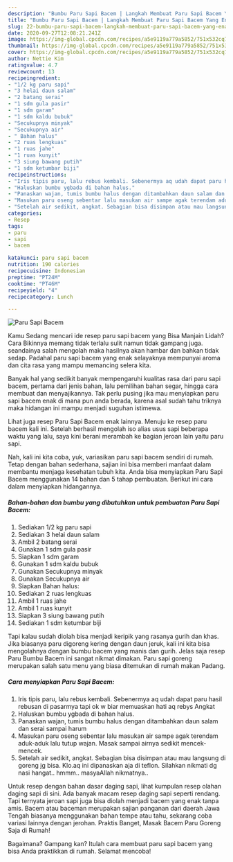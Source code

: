 ```yaml
---
description: "Bumbu Paru Sapi Bacem | Langkah Membuat Paru Sapi Bacem Yang Enak Banget"
title: "Bumbu Paru Sapi Bacem | Langkah Membuat Paru Sapi Bacem Yang Enak Banget"
slug: 22-bumbu-paru-sapi-bacem-langkah-membuat-paru-sapi-bacem-yang-enak-banget
date: 2020-09-27T12:08:21.241Z
image: https://img-global.cpcdn.com/recipes/a5e9119a779a5852/751x532cq70/paru-sapi-bacem-foto-resep-utama.jpg
thumbnail: https://img-global.cpcdn.com/recipes/a5e9119a779a5852/751x532cq70/paru-sapi-bacem-foto-resep-utama.jpg
cover: https://img-global.cpcdn.com/recipes/a5e9119a779a5852/751x532cq70/paru-sapi-bacem-foto-resep-utama.jpg
author: Nettie Kim
ratingvalue: 4.7
reviewcount: 13
recipeingredient:
- "1/2 kg paru sapi"
- "3 helai daun salam"
- "2 batang serai"
- "1 sdm gula pasir"
- "1 sdm garam"
- "1 sdm kaldu bubuk"
- "Secukupnya minyak"
- "Secukupnya air"
- " Bahan halus"
- "2 ruas lengkuas"
- "1 ruas jahe"
- "1 ruas kunyit"
- "3 siung bawang putih"
- "1 sdm ketumbar biji"
recipeinstructions:
- "Iris tipis paru, lalu rebus kembali. Sebenermya aq udah dapat paru hasil rebusan di pasarmya tapi ok w biar memuaskan hati aq rebys Angkat"
- "Haluskan bumbu ygbada di bahan halus."
- "Panaskan wajan, tumis bumbu halus dengan ditambahkan daun salam dan serai sampai harum"
- "Masukan paru oseng sebentar lalu masukan air sampe agak terendam aduk-aduk lalu tutup wajan. Masak sampai airnya sedikit mencek-mencek."
- "Setelah air sedikit, angkat. Sebagian bisa disimpan atau mau langsung di goreng jg bisa. Klo.aq ini dipanaskan aja di teflon. Silahkan nikmati dg nasi hangat.. hmmm.. masyaAllah nikmatnya.."
categories:
- Resep
tags:
- paru
- sapi
- bacem

katakunci: paru sapi bacem 
nutrition: 190 calories
recipecuisine: Indonesian
preptime: "PT24M"
cooktime: "PT46M"
recipeyield: "4"
recipecategory: Lunch

---
```



![Paru Sapi Bacem](https://img-global.cpcdn.com/recipes/a5e9119a779a5852/751x532cq70/paru-sapi-bacem-foto-resep-utama.jpg)

Kamu Sedang mencari ide resep paru sapi bacem yang Bisa Manjain Lidah? Cara Bikinnya memang tidak terlalu sulit namun tidak gampang juga. seandainya salah mengolah maka hasilnya akan hambar dan bahkan tidak sedap. Padahal paru sapi bacem yang enak selayaknya mempunyai aroma dan cita rasa yang mampu memancing selera kita.

Banyak hal yang sedikit banyak mempengaruhi kualitas rasa dari paru sapi bacem, pertama dari jenis bahan, lalu pemilihan bahan segar, hingga cara membuat dan menyajikannya. Tak perlu pusing jika mau menyiapkan paru sapi bacem enak di mana pun anda berada, karena asal sudah tahu triknya maka hidangan ini mampu menjadi suguhan istimewa.

Lihat juga resep Paru Sapi Bacem enak lainnya. Menuju ke resep paru bacem kali ini. Setelah berhasil mengolah iso alias usus sapi beberapa waktu yang lalu, saya kini berani merambah ke bagian jeroan lain yaitu paru sapi.


Nah, kali ini kita coba, yuk, variasikan paru sapi bacem sendiri di rumah. Tetap dengan bahan sederhana, sajian ini bisa memberi manfaat dalam membantu menjaga kesehatan tubuh kita. Anda bisa menyiapkan Paru Sapi Bacem menggunakan 14 bahan dan 5 tahap pembuatan. Berikut ini cara dalam menyiapkan hidangannya.

<!--inarticleads1-->

##### Bahan-bahan dan bumbu yang dibutuhkan untuk pembuatan Paru Sapi Bacem:

1. Sediakan 1/2 kg paru sapi
1. Sediakan 3 helai daun salam
1. Ambil 2 batang serai
1. Gunakan 1 sdm gula pasir
1. Siapkan 1 sdm garam
1. Gunakan 1 sdm kaldu bubuk
1. Gunakan Secukupnya minyak
1. Gunakan Secukupnya air
1. Siapkan  Bahan halus:
1. Sediakan 2 ruas lengkuas
1. Ambil 1 ruas jahe
1. Ambil 1 ruas kunyit
1. Siapkan 3 siung bawang putih
1. Sediakan 1 sdm ketumbar biji


Tapi kalau sudah diolah bisa menjadi keripik yang rasanya gurih dan khas. Jika biasanya paru digoreng kering dengan daun jeruk, kali ini kita bisa mengolahnya dengan bumbu bacem yang manis dan gurih. Jelas saja resep Paru Bumbu Bacem ini sangat nikmat dimakan. Paru sapi goreng merupakan salah satu menu yang biasa ditemukan di rumah makan Padang. 

<!--inarticleads2-->

##### Cara menyiapkan Paru Sapi Bacem:

1. Iris tipis paru, lalu rebus kembali. Sebenermya aq udah dapat paru hasil rebusan di pasarmya tapi ok w biar memuaskan hati aq rebys Angkat
1. Haluskan bumbu ygbada di bahan halus.
1. Panaskan wajan, tumis bumbu halus dengan ditambahkan daun salam dan serai sampai harum
1. Masukan paru oseng sebentar lalu masukan air sampe agak terendam aduk-aduk lalu tutup wajan. Masak sampai airnya sedikit mencek-mencek.
1. Setelah air sedikit, angkat. Sebagian bisa disimpan atau mau langsung di goreng jg bisa. Klo.aq ini dipanaskan aja di teflon. Silahkan nikmati dg nasi hangat.. hmmm.. masyaAllah nikmatnya..


Untuk resep dengan bahan dasar daging sapi, lihat kumpulan resep olahan daging sapi di sini. Ada banyak macam resep daging sapi seperti rendang. Tapi ternyata jeroan sapi juga bisa diolah menjadi bacem yang enak tanpa amis. Bacem atau baceman merupakan sajian panganan dari daerah Jawa Tengah biasanya menggunakan bahan tempe atau tahu, sekarang coba variasi lainnya dengan jerohan. Praktis Banget, Masak Bacem Paru Goreng Saja di Rumah! 

Bagaimana? Gampang kan? Itulah cara membuat paru sapi bacem yang bisa Anda praktikkan di rumah. Selamat mencoba!
